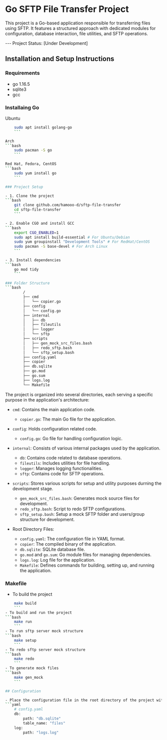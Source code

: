 # Go SFTP File Transfer Project

This project is a Go-based application responsible for transferring files using SFTP. It features a structured approach with dedicated modules for configuration, database interaction, file utilities, and SFTP operations.

--- Project Status: [Under Development]

## Installation and Setup Instructions

### Requirements

- go 1.16.5
- sqlite3
- gcc

### Installaing Go

Ubuntu

````bash
    sudo apt install golang-go
    ```

Arch
```bash
    sudo pacman -S go
    ```

Red Hat, Fedora, CentOS
```bash
    sudo yum install go
    ```

### Project Setup

- 1. Clone the project
```bash
    git clone github.com/hamooo-d/sftp-file-transfer
    cd sftp-file-transfer
    ```

- 2. Enable CGO and install GCC
```bash
    export CGO_ENABLED=1
    sudo apt install build-essential # For Ubuntu/Debian
    sudo yum groupinstall "Development Tools" # For RedHat/CentOS
    sudo pacman -S base-devel # For Arch Linux
    ```

- 3. Install dependencies
```bash
    go mod tidy
    ```

### Folder Structure
```bash
        /
        ├── cmd
        │   └── copier.go
        ├── config
        │   └── config.go
        ├── internal
        │   ├── db
        │   ├── fileutils
        │   ├── logger
        │   └── sftp
        ├── scripts
        │   ├── gen_mock_src_files.bash
        │   ├── redo_sftp.bash
        │   └── sftp_setup.bash
        ├── config.yaml
        ├── copier
        ├── db.sqlite
        ├── go.mod
        ├── go.sum
        ├── logs.log
        └── Makefile
````

The project is organized into several directories, each serving a specific purpose in the application's architecture:

- `cmd`: Contains the main application code.

  - `copier.go`: The main Go file for the application.

- `config`: Holds configuration related code.

  - `config.go`: Go file for handling configuration logic.

- `internal`: Consists of various internal packages used by the application.

  - `db`: Contains code related to database operations.
  - `fileutils`: Includes utilities for file handling.
  - `logger`: Manages logging functionalities.
  - `sftp`: Contains code for SFTP operations.

- `scripts`: Stores various scripts for setup and utility purposes durning the development stage.

  - `gen_mock_src_files.bash`: Generates mock source files for development.
  - `redo_sftp.bash`: Script to redo SFTP configurations.
  - `sftp_setup.bash`: Setup a mock SFTP folder and users/group structure for development.

- Root Directory Files:
  - `config.yaml`: The configuration file in YAML format.
  - `copier`: The compiled binary of the application.
  - `db.sqlite`: SQLite database file.
  - `go.mod` and `go.sum`: Go module files for managing dependencies.
  - `logs.log`: Log file for the application.
  - `Makefile`: Defines commands for building, setting up, and running the application.

### Makefile

- To build the project

````bash
    make build
    ```
- To build and run the project
```bash
    make run
    ```
- To run sftp server mock structure
```bash
    make setup
    ```
- To redo sftp server mock structure
```bash
    make redo
    ```
- To generate mock files
```bash
    make gen_mock
    ```

## Configuration

- Place the configuration file in the root directory of the project with the name `config.yaml`
```yaml
    # config.yaml
    db:
        path: "db.sqlite"
        table_name: "files"
    log:
        path: "logs.log"
````
